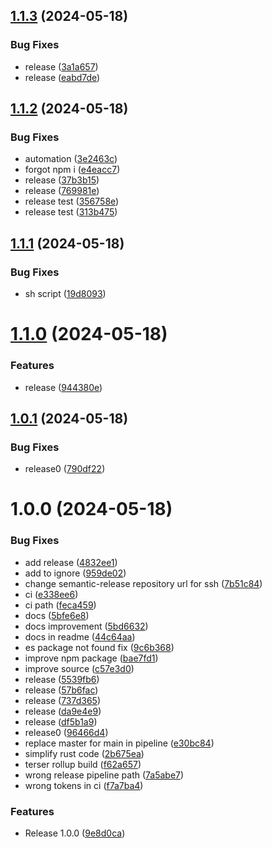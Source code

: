 ## [1.1.3](https://github.com/elribonazo/undebugger/compare/v1.1.2...v1.1.3) (2024-05-18)


### Bug Fixes

* release ([3a1a657](https://github.com/elribonazo/undebugger/commit/3a1a6573e15dd65307ccd723fcc655ad3c1be6ec))
* release ([eabd7de](https://github.com/elribonazo/undebugger/commit/eabd7ded3940e2c25e8c0702b0c27dee6b33759c))

## [1.1.2](https://github.com/elribonazo/undebugger/compare/v1.1.1...v1.1.2) (2024-05-18)


### Bug Fixes

* automation ([3e2463c](https://github.com/elribonazo/undebugger/commit/3e2463ceeed02f3cb03a5aaf172e5e2d417d8b6b))
* forgot npm i ([e4eacc7](https://github.com/elribonazo/undebugger/commit/e4eacc787865de65d2e14b44b804ebe253833aec))
* release ([37b3b15](https://github.com/elribonazo/undebugger/commit/37b3b1585a0cf22220ec7bd6e0b794f0f04b177e))
* release ([769981e](https://github.com/elribonazo/undebugger/commit/769981e97e89777402c7494e902e984ff879084b))
* release test ([356758e](https://github.com/elribonazo/undebugger/commit/356758eb902923aa589078b37b278ca16c51806f))
* release test ([313b475](https://github.com/elribonazo/undebugger/commit/313b475baa9f273e70f5ee05ebd0d12422377f01))

## [1.1.1](https://github.com/elribonazo/undebugger/compare/v1.1.0...v1.1.1) (2024-05-18)


### Bug Fixes

* sh script ([19d8093](https://github.com/elribonazo/undebugger/commit/19d80934a0551a39b28b7277484047a4cac84c57))

# [1.1.0](https://github.com/elribonazo/undebugger/compare/v1.0.1...v1.1.0) (2024-05-18)


### Features

* release ([944380e](https://github.com/elribonazo/undebugger/commit/944380e91139c5d9123d3f9dc0585f4c4350e988))

## [1.0.1](https://github.com/elribonazo/undebugger/compare/v1.0.0...v1.0.1) (2024-05-18)


### Bug Fixes

* release0 ([790df22](https://github.com/elribonazo/undebugger/commit/790df2207b83ec806e6acea3c6108d716a1ac4d1))

# 1.0.0 (2024-05-18)


### Bug Fixes

* add release ([4832ee1](https://github.com/elribonazo/undebugger/commit/4832ee1edf3b736afda521754ffe24c0d6e52035))
* add to ignore ([959de02](https://github.com/elribonazo/undebugger/commit/959de02efb1ccdbbce37722aa454000d7545c924))
* change semantic-release repository url for ssh ([7b51c84](https://github.com/elribonazo/undebugger/commit/7b51c84399c73f4973ad6e0ef3c144d13ea89493))
* ci ([e338ee6](https://github.com/elribonazo/undebugger/commit/e338ee6203cae169acfa91eaa1327c9d309cc74f))
* ci path ([feca459](https://github.com/elribonazo/undebugger/commit/feca45963c7b4f4112446092a81687da38fc05b7))
* docs ([5bfe6e8](https://github.com/elribonazo/undebugger/commit/5bfe6e8dd01f269dd08fad65b1584f27f765396a))
* docs improvement ([5bd6632](https://github.com/elribonazo/undebugger/commit/5bd663246dd9c862b29e7d0b85d1425aa17f3c15))
* docs in readme ([44c64aa](https://github.com/elribonazo/undebugger/commit/44c64aa600e95f5963d0af9c63cf78f7b1ad446c))
* es package not found fix ([9c6b368](https://github.com/elribonazo/undebugger/commit/9c6b368118ac6a9e6f1384c59e236e34f02a7313))
* improve npm package ([bae7fd1](https://github.com/elribonazo/undebugger/commit/bae7fd1b973d235568543c2045a03e46b8ce71a6))
* improve source ([c57e3d0](https://github.com/elribonazo/undebugger/commit/c57e3d054a8fce2f5c7369028115ab2f4df2a38c))
* release ([5539fb6](https://github.com/elribonazo/undebugger/commit/5539fb61f901670eaf4b7f5a7313def70d5f3cef))
* release ([57b6fac](https://github.com/elribonazo/undebugger/commit/57b6fac65e21fc937ed76833cdba64fd144f690c))
* release ([737d365](https://github.com/elribonazo/undebugger/commit/737d36518522d7b3fa3e5eb48ae45e0070a72d60))
* release ([da9e4e9](https://github.com/elribonazo/undebugger/commit/da9e4e9cbacf390f891b4a0c5ac579cc0d57d946))
* release ([df5b1a9](https://github.com/elribonazo/undebugger/commit/df5b1a9849bd85fd51f4c7e807b7c49d8f836f07))
* release0 ([96466d4](https://github.com/elribonazo/undebugger/commit/96466d439f9a1c8faaaccf3df26ba7675009c482))
* replace master for main in pipeline ([e30bc84](https://github.com/elribonazo/undebugger/commit/e30bc84d89fab35907553c01450c4d07e15cd5ab))
* simplify rust code ([2b675ea](https://github.com/elribonazo/undebugger/commit/2b675ea41f3e16cc3e06291d5ed5b6b20efd8ca4))
* terser rollup build ([f62a657](https://github.com/elribonazo/undebugger/commit/f62a657fe475d541c4f3b6eed7a9b1f9b8d68fac))
* wrong release pipeline path ([7a5abe7](https://github.com/elribonazo/undebugger/commit/7a5abe7dd00fe3f8a82a2f7795829b2adafad4f5))
* wrong tokens in ci ([f7a7ba4](https://github.com/elribonazo/undebugger/commit/f7a7ba4fd7af48775395a32f62f27fdbcd5b3063))


### Features

* Release 1.0.0 ([9e8d0ca](https://github.com/elribonazo/undebugger/commit/9e8d0cac4ef986503a9772da19993062fc16e515))
